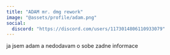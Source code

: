```yaml
---
title: "ADAM mr. dmg rework"
image: "@assets/profile/adam.png"
social:
  discord: "https://discord.com/users/1173014806110933079"
---
```


ja jsem adam a nedodavam o sobe zadne informace
